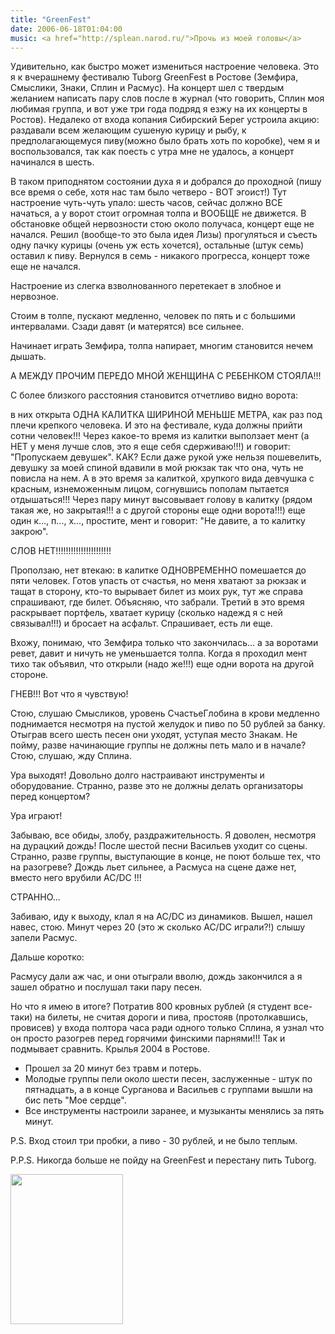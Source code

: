 ```yaml
---
title: "GreenFest"
date: 2006-06-18T01:04:00
music: <a href="http://splean.narod.ru/">Прочь из моей головы</a>
---
```


Удивительно, как быстро может измениться настроение человека. Это я к вчерашнему фестивалю Tuborg GreenFest в Ростове (Земфира, Смыслики, Знаки, Сплин и Расмус). На концерт шел с твердым желанием написать пару слов после в журнал (что говорить, Сплин моя любимая группа, и вот уже три года подряд я езжу на их концерты в Ростов). Недалеко от входа копания Сибирский Берег устроила акцию: раздавали всем желающим сушеную курицу и рыбу, к предполагающемуся пиву(можно было брать хоть по коробке), чем я и воспользовался, так как поесть с утра  мне не удалось, а концерт начинался в шесть.

В таком приподнятом состоянии духа я и добрался до проходной (пишу все время о себе, хотя нас там было четверо - ВОТ эгоист!) Тут настроение чуть-чуть упало: шесть часов, сейчас должно ВСЕ начаться, а у ворот стоит огромная толпа и ВООБЩЕ не движется. В обстановке общей нервозности стою около получаса, концерт еще не начался. Решил (вообще-то это была идея Лизы) прогуляться и съесть одну пачку курицы (очень уж есть хочется), остальные (штук семь) оставил к пиву. Вернулся в семь - никакого прогресса, концерт тоже еще не начался. 

Настроение из слегка взволнованного перетекает в злобное и нервозное.

Стоим в толпе, пускают медленно, человек по пять и с большими интервалами. Сзади давят (и матерятся) все сильнее.

Начинает играть Земфира, толпа напирает, многим становится нечем дышать.

А МЕЖДУ ПРОЧИМ ПЕРЕДО МНОЙ ЖЕНЩИНА С РЕБЕНКОМ СТОЯЛА!!!

С более близкого расстояния становится отчетливо видно ворота:

в них открыта ОДНА КАЛИТКА ШИРИНОЙ МЕНЬШЕ МЕТРА, как раз под плечи крепкого человека. И это на фестивале, куда должны прийти сотни человек!!! Через какое-то время из калитки выползает мент (а НЕТ у меня лучше слов, это я еще себя сдерживаю!!!) и говорит: "Пропускаем девушек". КАК? Если даже рукой уже нельзя пошевелить, девушку за моей спиной вдавили в мой рюкзак так что она, чуть не повисла на нем. А в это время за калиткой, хрупкого вида девчушка с красным, изнеможенным лицом, согнувшись пополам пытается отдышаться!!! Через пару минут высовывает голову в калитку (рядом такая же, но закрытая!!! а с другой стороны еще одни ворота!!!) еще один к..., п..., х..., простите, мент и говорит: "Не давите, а то калитку закрою".

СЛОВ НЕТ!!!!!!!!!!!!!!!!!!!!!!

Проползаю, нет втекаю: в калитке ОДНОВРЕМЕННО помешается до пяти человек. Готов упасть от счастья, но меня хватают за рюкзак и тащат в сторону, кто-то вырывает билет из моих рук, тут же справа спрашивают, где билет. Объясняю, что забрали. Третий в это время раскрывает портфель, хватает курицу (сколько надежд я с ней связывал!!!) и бросает на асфальт. Спрашивает, есть ли еще.

Вхожу, понимаю, что Земфира только что закончилась... а за воротами ревет, давит и ничуть не уменьшается толпа. Когда я проходил мент тихо так объявил, что открыли (надо же!!!) еще одни ворота на другой стороне.

ГНЕВ!!! Вот что я чувствую!

Стою, слушаю Смысликов, уровень СчастьеГлобина в крови медленно поднимается несмотря на пустой желудок и пиво по 50 рублей за банку. Отыграв всего шесть песен они уходят, уступая место Знакам. Не пойму, разве начинающие группы не должны петь мало и в начале? Стою, слушаю, жду Сплина.

Ура выходят! Довольно долго настраивают инструменты и оборудование. Странно, разве это не должны делать организаторы перед концертом?

Ура играют!

Забываю, все обиды, злобу, раздражительность. Я доволен, несмотря на дурацкий дождь! После шестой песни Васильев уходит со сцены. Странно, разве группы, выступающие в конце, не поют больше тех, что на разогреве? Дождь льет сильнее, а Расмуса на сцене даже нет, вместо него врубили AC/DC !!!

СТРАННО...

Забиваю, иду к выходу, клал я на AC/DC из динамиков. Вышел, нашел навес, стою. Минут через 20 (это ж сколько AC/DC играли?!) слышу запели Расмус.

Дальше коротко:

 Расмусу дали аж час, и они отыграли вволю, дождь закончился а я зашел обратно и послушал таки пару песен.

Но что я имею в итоге? Потратив 800 кровных рублей (я студент все-таки) на билеты, не считая дороги и пива, простояв (протолкавшись, провисев) у входа полтора часа ради одного только Сплина, я узнал что он просто разогрев перед горячими финскими парнями!!! Так и подмывает сравнить. Крылья 2004 в Ростове.

<ul>

<li>Прошел за 20 минут без травм и потерь.

<li>Молодые группы пели около шести песен, заслуженные - штук по пятнадцать, а в конце Сурганова и Васильев с группами вышли на бис петь "Мое сердце".

<li>Все инструменты настроили заранее, и  музыканты менялись за пять минут.

</li>

</ul>

P.S. Вход стоил три пробки, а пиво - 30 рублей, и не было теплым.

P.P.S. Никогда больше не пойду на GreenFest и перестану пить Tuborg.

<a href="http://pics.livejournal.com/fo2/pic/0000eqbk/"><img src="http://pics.livejournal.com/fo2/pic/0000eqbk/s320x240" width="180" height="240" border='0'/></a>
